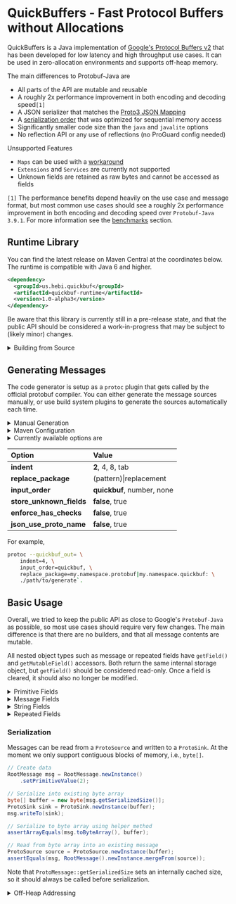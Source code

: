 # QuickBuffers - Fast Protocol Buffers without Allocations

QuickBuffers is a Java implementation of [Google's Protocol Buffers v2](https://developers.google.com/protocol-buffers) that has been developed for low latency and high throughput use cases. It can be used in zero-allocation environments and supports off-heap memory.

The main differences to Protobuf-Java are

 * All parts of the API are mutable and reusable
 * A roughly 2x performance improvement in both encoding and decoding speed`[1]`
 * A JSON serializer that matches the [Proto3 JSON Mapping](https://developers.google.com/protocol-buffers/docs/proto3#json)
 * A [serialization order](https://github.com/HebiRobotics/QuickBuffers/wiki/Serialization-Order) that was optimized for sequential memory access
 * Significantly smaller code size than the `java` and `javalite` options
 * No reflection API or any use of reflections (no ProGuard config  needed)

 Unsupported Features
 * `Maps` can be used with a [workaround](https://developers.google.com/protocol-buffers/docs/proto3#backwards-compatibility)
 * `Extensions` and `Services` are currently not supported
 * Unknown fields are retained as raw bytes and cannot be accessed as fields

`[1]` The performance benefits depend heavily on the use case and message format, but most common use cases should see a roughly 2x performance improvement in both encoding and decoding speed over `Protobuf-Java 3.9.1`. For more information see the [benchmarks](./benchmarks) section.

## Runtime Library

You can find the latest release on Maven Central at the coordinates below. The runtime is compatible with Java 6 and higher.

```XML
<dependency>
  <groupId>us.hebi.quickbuf</groupId>
  <artifactId>quickbuf-runtime</artifactId>
  <version>1.0-alpha3</version>
</dependency>
```

Be aware that this library is currently still in a pre-release state, and that the public API should be considered a work-in-progress that may be subject to (likely minor) changes.

<details>
<summary>Building from Source</summary><p>

The project can be built with `mvn package` using JDK8 through JDK11.

Note that protoc plugins get started by the `protoc` executable and exchange information via protobuf messages on `std::in` and `std::out`. While this makes it fairly simple to get the schema information, it makes it quite difficult to setup unit tests and debug plugins during development. To work around this, the `parser` module contains a tiny protoc-plugin that stores the raw request from `std::in` inside a file that can be loaded in unit tests during development of the actual generator plugin.

For this reason the `generator` modules requires the packaged output of the `parser` module, so you always need to run the `package` goal. `mvn clean test` will not work.

</p></details> 

## Generating Messages

The code generator is setup as a `protoc` plugin that gets called by the official protobuf compiler. You can either generate the message sources manually, or use build system plugins to generate the sources automatically each time.

<details>
<summary>Manual Generation</summary><p>

* Download an appropriate [protoc.exe](https://repo1.maven.org/maven2/com/google/protobuf/protoc/) and add the directory to the `$PATH` (tested with `protoc-3.7.0` through `protoc-3.9.1`)
* Download [protoc-gen-quickbuf-1.0-alpha3](https://github.com/HebiRobotics/QuickBuffers/releases/download/1.0-alpha3/protoc-gen-quickbuf-1.0-alpha3.zip) and extract the files into the same directory or somewhere else on the `$PATH`. 
  * Running the plugin requires Java8 or higher to be installed
  * Protoc does have an option to define a plugin path, but it does not seem to work with the wrapper scripts
* Call `protoc` with `--quickbuf_out=<options>:./path/to/generate`

</p></details>

<details>
<summary>Maven Configuration</summary><p>

The configuration below downloads the QuickBuffers generator plugin, puts it on the correct path, and executes protoc using the `protoc-jar-maven-plugin`. The default settings assume that the proto files are located in `src/main/protobuf`.

```XML
<build>
    <plugins>

        <!-- Downloads QuickBuffers generator plugin -->
        <plugin>
            <artifactId>maven-antrun-plugin</artifactId>
            <version>1.8</version>
            <executions>
                <execution>
                    <id>download-quickbuf-plugin</id>
                    <phase>generate-sources</phase>
                    <configuration>
                        <tasks>
                            <get src="https://github.com/HebiRobotics/QuickBuffers/releases/download/1.0-alpha3/protoc-gen-quickbuf-1.0-alpha3.zip"
                                 dest="../protoc-gen-quickbuf.zip" skipexisting="true" verbose="on"/>
                            <unzip src="../protoc-gen-quickbuf.zip" dest=".." overwrite="false"/>
                        </tasks>
                    </configuration>
                    <goals>
                        <goal>run</goal>
                    </goals>
                </execution>
            </executions>
        </plugin>

        <!-- Calls protoc.exe and generate messages -->
        <plugin>
            <groupId>com.github.os72</groupId>
            <artifactId>protoc-jar-maven-plugin</artifactId>
            <version>3.8.0</version>
            <executions>
                <execution>
                    <phase>generate-sources</phase>
                    <goals>
                        <goal>run</goal>
                    </goals>
                    <configuration>
                        <protocVersion>3.9.1</protocVersion>

                        <!-- plugin configuration, options, etc. -->
                        <outputTargets>
                            <outputTarget>
                                <type>quickbuf</type>
                                <outputOptions>store_unknown_fields=false</outputOptions>
                            </outputTarget>
                        </outputTargets>

                    </configuration>
                </execution>
            </executions>
        </plugin>

    </plugins>
</build>
```

</p></details> 

<details>
<summary>Currently available options are</summary><p>

* **indent** sets the indentation in generated files
* **replace_package** allows replacing the Java package of the generated messages to avoid name collisions with messages generated by `--java_out`
* **input_order** enables an optimization that improves decoding performance when parsing messages that were serialized in a known order
  * `quickbuf` expects fields to arrive sorted by type and their ascending number (default)
  * `number` expects fields to arrive sorted by only the ascending number (official implementations)
  * `none` disables this optimization (not recommended)
* **store_unknown_fields** stores unknown fields that it encounter during parsing. This allows messages to be passed on without losing information even if the schema is not fully known 
  * unknown fields are stored in binary form, so individual fields cannot be accessed directly 
  * unknown fields are ignored when comparing with `equals`
* **enforce_has_checks** throws an exception when accessing fields that were not set
* **json_use_proto_name** changes the serialized json field names to match the original proto definition (`my_field`) instead of the default lowerCamelCase (`myField`) or `json_name` override option. [Compatible parsers](https://developers.google.com/protocol-buffers/docs/proto3#json) should be able to parse both cases.

</p></details> 

| Option | Value | 
| :----------- | :----------- |
| **indent** | **2**, 4, 8, tab |
| **replace_package** | (pattern)&#124;replacement |
| **input_order** | **quickbuf**, number, none | 
| **store_unknown_fields** | **false**, true  |
| **enforce_has_checks** | **false**, true  |                                     
| **json_use_proto_name** | **false**, true  |                                     

For example, 
```bash
protoc --quickbuf_out= \
    indent=4, \
    input_order=quickbuf, \
    replace_package=my.namespace.protobuf|my.namespace.quickbuf: \
    ./path/to/generate`.
``` 

## Basic Usage

Overall, we tried to keep the public API as close to Google's `Protobuf-Java` as possible, so most use cases should require very few changes. The main difference is that there are no builders, and that all message contents are mutable.

All nested object types such as message or repeated fields have `getField()` and `getMutableField()` accessors. Both return the same internal storage object, but `getField()` should be considered read-only. Once a field is cleared, it should also no longer be modified.

<details>
<summary>Primitive Fields</summary><p>

All primitive values generate the same accessors and behavior as Protobuf-Java's `Builder` classes

```proto
// .proto
message SimpleMessage {
    optional int32 primitive_value = 1;
}
```

```Java
// simplified generated code
public final class SimpleMessage {
    public SimpleMessage setPrimitiveValue(int value);
    public SimpleMessage clearPrimitiveValue();
    public boolean hasPrimitiveValue();
    public int getPrimitiveValue();

    private int primitiveValue;
}
```

</p></details> 

<details>
<summary>Message Fields</summary><p>

Nested message types are `final` and allocated during construction time. Setting the field copies the internal data, but does not change the reference, so the best way to set nested message content is by directly accessing the internal store with `getMutableNestedMessage()`.

```proto
// .proto
message NestedMessage {
    optional int32 primitive_value = 1;
}
message RootMessage {
    optional NestedMessage nested_message = 1;
}
```

```Java
// simplified generated code
public final class RootMessage {
    public RootMessage setNestedMessage(NestedMessage value); // copies contents to internal message
    public RootMessage clearNestedMessage(); // clears has bit as well as the backing object
    public boolean hasNestedMessage();
    public NestedMessage getNestedMessage(); // internal message -> treat as read-only
    public NestedMessage getMutableNestedMessage(); // internal message -> may be modified until has state is cleared

    private final NestedMessage nestedMessage = NestedMessage.newInstance();
}
```

```Java
// (1) setting nested values via 'set' (does a data copy!)
msg.setNestedMessage(NestedMessage().newInstance().setPrimitiveValue(0));

// (2) modify the internal store directly (recommended)
RootMessage msg = RootMessage.newInstance();
msg.getMutableNestedMessage().setPrimitiveValue(0);
```

</p></details> 

<details>
<summary>String Fields</summary><p>

`String` types are internally stored as `Utf8String` that are lazily parsed and can be set with `CharSequence`. Since Java `String` objects are immutable, there are additional access methods to allow for decoding characters into a reusable `StringBuilder` instance, as well as for using a custom `Utf8Decoder` that can implement interning.

```proto
// .proto
message SimpleMessage {
    optional string optional_string = 2;
}
```

```Java
// simplified generated code
public final class SimpleMessage {
    public SimpleMessage setOptionalString(CharSequence value);
    public SimpleMessage clearOptionalString(); // sets length = 0
    public boolean hasOptionalString();
    public String getOptionalString(); // lazily converted string
    public Utf8String getOptionalStringBytes(); // internal representation -> treat as read-only
    public Utf8String getMutableOptionalStringBytes(); // internal representation -> may be modified until has state is cleared

    private final StringBuilder optionalString = new StringBuilder(0);
}
```

```Java
// Get characters
SimpleMessage msg = SimpleMessage.newInstance()
    .setOptionalString("my-text");

StringBuilder chars = new StringBuilder();
msg.getOptionalStringBytes().getChars(chars); // chars now contains "my-text"
```

</p></details> 

<details>
<summary>Repeated Fields</summary><p>

Repeated scalar fields work mostly the same as String fields, but the internal `array()` can be accessed directly if needed. Repeated messages and object types provide a `next()` method that adds one element and provides a mutable reference to it.

```proto
// .proto
message SimpleMessage {
    repeated double repeated_double   = 42;
}
```

```Java
// simplified generated code
public final class SimpleMessage {
    public SimpleMessage addRepeatedDouble(double value); // adds one value
    public SimpleMessage addAllRepeatedDouble(double... values); // adds N values
    public SimpleMessage clearRepeatedDouble(); // sets length = 0
    public boolean hasRepeatedDouble();
    public RepeatedDouble getRepeatedDouble(); // internal store -> treat as read-only
    public RepeatedDouble getMutableRepeatedDouble(); // internal store -> may be modified 

    private final RepeatedDouble repeatedDouble = RepeatedDouble.newEmptyInstance();
}
```

Note that repeated stores can currently only expand, but we may add something similar to `StringBuilder::trimToSize` to get rid of unneeded memory (`TODO`).

</details>

### Serialization

Messages can be read from a `ProtoSource` and written to a `ProtoSink`. At the moment we only support contiguous blocks of memory, i.e., `byte[]`.

```Java
// Create data
RootMessage msg = RootMessage.newInstance()
    .setPrimitiveValue(2);

// Serialize into existing byte array
byte[] buffer = new byte[msg.getSerializedSize()];
ProtoSink sink = ProtoSink.newInstance(buffer);
msg.writeTo(sink);

// Serialize to byte array using helper method
assertArrayEquals(msg.toByteArray(), buffer);

// Read from byte array into an existing message
ProtoSource source = ProtoSource.newInstance(buffer);
assertEquals(msg, RootMessage().newInstance.mergeFrom(source));
```

Note that `ProtoMessage::getSerializedSize` sets an internally cached size, so it should always be called before serialization.

<details>
<summary>Off-Heap Addressing</summary><p>

Depending on platform support, the implementation may make use of `sun.misc.Unsafe`. If you 
are familiar with Unsafe, you may also request an UnsafeSource instance that will allow you to use off-heap addresses. Use with caution!

```Java
long address = /* DirectBuffer::address */;
ProtoSource source = ProtoSource.newUnsafeInstance();
source.setInput(null, address, length)
```

</details>

<!-- 
## More Information

### Mutability

Our main reason for creating this project was that all commonly available Protobuf implementations (Java, JavaLite, Wire) favor immutable messages, and that they can't be used without resulting in significant amounts of allocations. While this is not a problem for most applications, the GC pressure becomes an issue when working with complex nested messages at very high rates and with very low deadlines. Allocations can also become a performance bottleneck when iterating over large files with millions or more protobuf entries. QuickBuffers considers all message contents to be mutable and reusable. 

### Eager Allocation

The use cases we are targeting often care less about allocations during startup, but it is often important that there are no allocations in steady state. Thus, all object-type fields inside a message are `final` and are allocated immediately at object instantiation. This also makes it more likely that messages are allocated in a contiguous block and that the serialization can be done with a more sequential access pattern.

Unfortunately, we currently have no way of knowing an appropriate initial size for repeated fields, so they are initialized empty and may grow as needed. In the future, we may add custom options to specify a default and/or maximum size.  (`TODO`)

Be aware that this prevents the definition of cycles in the message definitions.

-->
